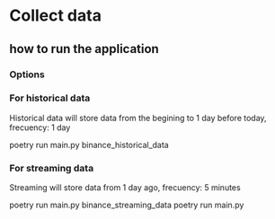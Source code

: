 # Collect data
## how to run the application

### Options
### For historical data

Historical data will store data from the begining to 1 day before today, frecuency: 1 day

poetry run main.py binance_historical_data

### For streaming data

Streaming will store data from 1 day ago, frecuency: 5 minutes

poetry run main.py binance_streaming_data
poetry run main.py